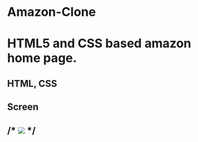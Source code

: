<h1>Amazon-Clone <h1>

HTML5 and CSS based amazon home page.

<h2> HTML, CSS <h2>

<h2> Screen <h2>

/* ![](ekran.gif) */